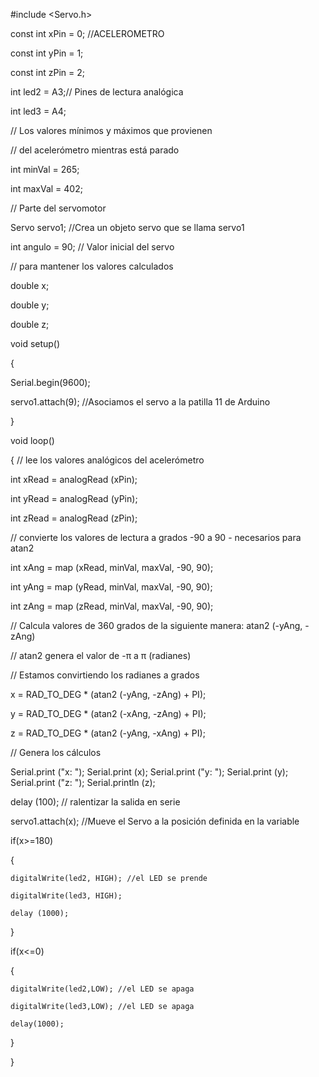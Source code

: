 #include <Servo.h>

const int xPin = 0;  //ACELEROMETRO

const int yPin = 1;

const int zPin = 2;

int led2 = A3;// Pines de lectura analógica

int led3 = A4;

// Los valores mínimos y máximos que provienen

// del acelerómetro mientras está parado

int minVal = 265;

int maxVal = 402;

// Parte del servomotor

Servo servo1;       //Crea un objeto servo que se llama servo1

int angulo = 90;    // Valor inicial del servo

// para mantener los valores calculados

double x;

double y;

double z;

void setup()

{

  Serial.begin(9600);
  
  servo1.attach(9); //Asociamos el servo a la patilla 11 de Arduino
  
}

void loop()

{  // lee los valores analógicos del acelerómetro

int xRead = analogRead (xPin);

int yRead = analogRead (yPin);

int zRead = analogRead (zPin);

// convierte los valores de lectura a grados -90 a 90 - necesarios para atan2

int xAng = map (xRead, minVal, maxVal, -90, 90);

int yAng = map (yRead, minVal, maxVal, -90, 90);

int zAng = map (zRead, minVal, maxVal, -90, 90);

// Calcula valores de 360 ​​grados de la siguiente manera: atan2 (-yAng, -zAng)

// atan2 genera el valor de -π a π (radianes)

// Estamos convirtiendo los radianes a grados

x = RAD_TO_DEG * (atan2 (-yAng, -zAng) + PI);

y = RAD_TO_DEG * (atan2 (-xAng, -zAng) + PI);

z = RAD_TO_DEG * (atan2 (-yAng, -xAng) + PI);

// Genera los cálculos

Serial.print ("x: ");
Serial.print (x);
Serial.print ("y: ");
Serial.print (y);
Serial.print ("z: ");
Serial.println (z);

delay (100); // ralentizar la salida en serie

 servo1.attach(x); //Mueve el Servo a la posición definida en la variable    
 
  if(x>=180)

  { 
  
    digitalWrite(led2, HIGH); //el LED se prende
    
    digitalWrite(led3, HIGH); 
    
    delay (1000);
  }
  
  if(x<=0)
  
  { 
  
    digitalWrite(led2,LOW); //el LED se apaga
    
    digitalWrite(led3,LOW); //el LED se apaga
    
    delay(1000);
    
  }
  
}
